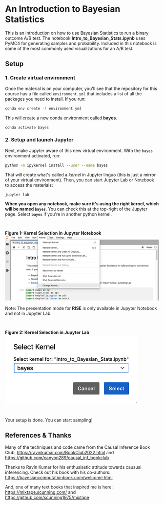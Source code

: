 # An Introduction to Bayesian Statistics

This is an introduction on how to use Bayesian Statistics to run a binary outcome A/B test. The notebook **Intro_to_Bayesian_Stats.ipynb** uses PyMC4 for generating samples and probability.  Included in this notebook is some of the most commonly used visualizations for an A/B test.


## Setup

### 1. Create virtual environment
Once the material is on your computer, you'll see that the repository for this course has a file called `environment.yml` that includes a list of all the packages you need
to install. If you run:

```bash
conda env create -f environment.yml
```

This will create a new conda environment called **bayes**.

```bash
conda activate bayes
```

### 2. Setup and launch Jupyter

Next, make Jupyter aware of this new virtual environment. With the `bayes` environment activated, run:

```bash
python -m ipykernel install --user --name bayes
```

That will create what's called a *kernel* in Jupyter linguo (this is just a mirror of your virtual environment).
Then, you can start Jupyter Lab or Notebook to access the materials:

```bash
jupyter lab
```

**When you open any notebook, make sure it's using the right kernel, which will be named `bayes`**. You can check this at the top-right of the Jupyter page.  Select **`bayes`** if you're in another python kernel.

&nbsp;

**Figure 1: Kernel Selection in Jupyter Notebook**
![Kernel Selection in Notebook](image/bayes_select_kernel1.png)

Note: The presentation mode for **RISE** is only available in Jupyter Notebook and not in Jupyter Lab.

&nbsp;

**Figure 2: Kernel Selection in Jupyter Lab**
![Kernel Selection in Lab](image/bayes_select_kernel2.png)

&nbsp;

Your setup is done.  You can start sampling!

## References & Thanks

Many of the techniques and code came from the Causal Inference Book Club, https://ravinkumar.com/BookClub2022.html and https://github.com/canyon289/causal_inf_bookclub

Thanks to Ravin Kumar for his enthusiastic attitude towards causual inferencing.  Check out his book with his co-authors: https://bayesiancomputationbook.com/welcome.html 

And, one of many text books that inspired me is here: https://mixtape.scunning.com/ and https://github.com/scunning1975/mixtape
